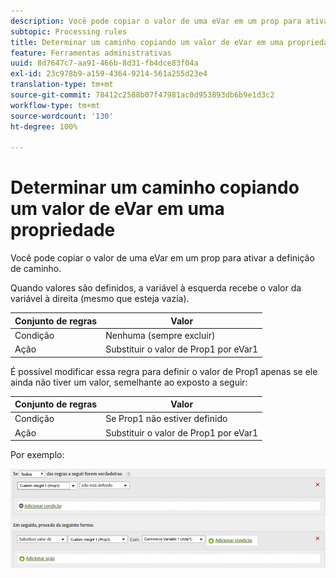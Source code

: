 ```yaml
---
description: Você pode copiar o valor de uma eVar em um prop para ativar a definição de caminho.
subtopic: Processing rules
title: Determinar um caminho copiando um valor de eVar em uma propriedade
feature: Ferramentas administrativas
uuid: 8d7647c7-aa91-466b-8d31-fb4dce83f04a
exl-id: 23c978b9-a159-4364-9214-561a255d23e4
translation-type: tm+mt
source-git-commit: 78412c2588b07f47981ac0d953893db6b9e1d3c2
workflow-type: tm+mt
source-wordcount: '130'
ht-degree: 100%

---
```


# Determinar um caminho copiando um valor de eVar em uma propriedade

Você pode copiar o valor de uma eVar em um prop para ativar a definição de caminho.

Quando valores são definidos, a variável à esquerda recebe o valor da variável à direita (mesmo que esteja vazia).

| Conjunto de regras | Valor |
|---|---|
| Condição | Nenhuma (sempre excluir) |
| Ação | Substituir o valor de Prop1 por eVar1 |

É possível modificar essa regra para definir o valor de Prop1 apenas se ele ainda não tiver um valor, semelhante ao exposto a seguir:

| Conjunto de regras | Valor |
|---|---|
| Condição | Se Prop1 não estiver definido |
| Ação | Substituir o valor de Prop1 por eVar1 |

Por exemplo:

![](assets/overwrite-empty-prop.png)

